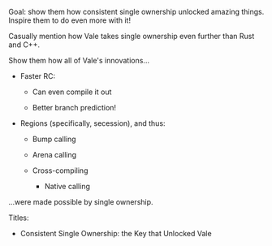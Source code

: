 Goal: show them how consistent single ownership unlocked amazing things.
Inspire them to do even more with it!

Casually mention how Vale takes single ownership even further than Rust
and C++.

Show them how all of Vale\'s innovations\...

-   Faster RC:

    -   Can even compile it out

    -   Better branch prediction!

-   Regions (specifically, secession), and thus:

    -   Bump calling

    -   Arena calling

    -   Cross-compiling

        -   Native calling

\...were made possible by single ownership.

Titles:

-   Consistent Single Ownership: the Key that Unlocked Vale

